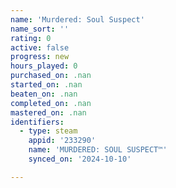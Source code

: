 ```yaml
---
name: 'Murdered: Soul Suspect'
name_sort: ''
rating: 0
active: false
progress: new
hours_played: 0
purchased_on: .nan
started_on: .nan
beaten_on: .nan
completed_on: .nan
mastered_on: .nan
identifiers:
  - type: steam
    appid: '233290'
    name: 'MURDERED: SOUL SUSPECT™'
    synced_on: '2024-10-10'

---
```

